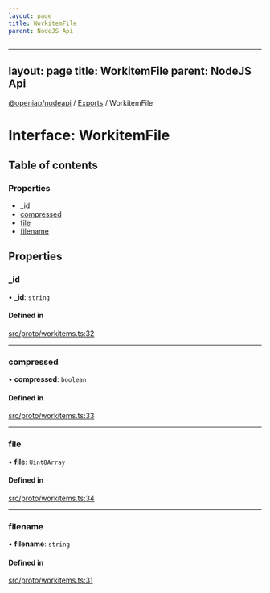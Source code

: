 ```yaml
---
layout: page
title: WorkitemFile
parent: NodeJS Api
---
```

---
layout: page
title: WorkitemFile
parent: NodeJS Api
---
[@openiap/nodeapi](../README.md) / [Exports](../modules.md) / WorkitemFile

# Interface: WorkitemFile

## Table of contents

### Properties

- [\_id](WorkitemFile.html#_id)
- [compressed](WorkitemFile.html#compressed)
- [file](WorkitemFile.html#file)
- [filename](WorkitemFile.html#filename)

## Properties

### \_id

• **\_id**: `string`

#### Defined in

[src/proto/workitems.ts:32](https://github.com/openiap/nodeapi/blob/a6b5438/src/proto/workitems.ts#L32)

___

### compressed

• **compressed**: `boolean`

#### Defined in

[src/proto/workitems.ts:33](https://github.com/openiap/nodeapi/blob/a6b5438/src/proto/workitems.ts#L33)

___

### file

• **file**: `Uint8Array`

#### Defined in

[src/proto/workitems.ts:34](https://github.com/openiap/nodeapi/blob/a6b5438/src/proto/workitems.ts#L34)

___

### filename

• **filename**: `string`

#### Defined in

[src/proto/workitems.ts:31](https://github.com/openiap/nodeapi/blob/a6b5438/src/proto/workitems.ts#L31)
